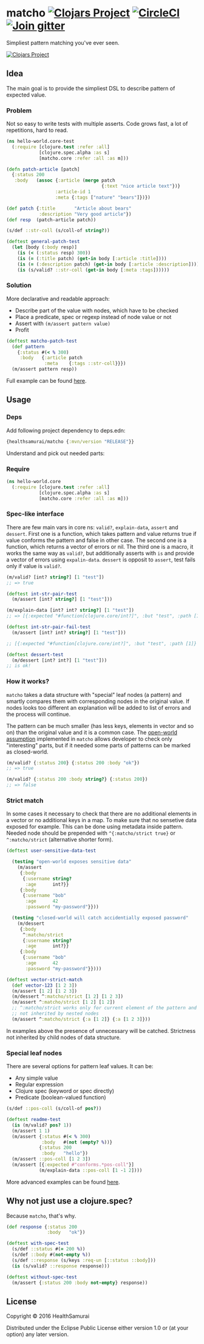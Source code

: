 # matcho [![Clojars Project](https://img.shields.io/clojars/v/com.health-samurai/matcho.svg)](http://clojars.org/com.health-samurai/matcho) [![CircleCI](https://circleci.com/gh/HealthSamurai/matcho.svg?style=shield)](https://circleci.com/gh/HealthSamurai/matcho) [![Join gitter](https://badges.gitter.im/Join%20Chat.svg)](https://gitter.im/healthsamurai/matcho)

Simpliest pattern matching you've ever seen.

[![Clojars Project](http://clojars.org/com.health-samurai/matcho/latest-version.svg)](http://clojars.org/com.health-samurai/matcho)

## Idea

The main goal is to provide the simpliest DSL to describe pattern of expected
value.

### Problem

Not so easy to write tests with multiple asserts. Code grows fast, a lot of
repetitions, hard to read.

```clj
(ns hello-world.core-test
  (:require [clojure.test :refer :all]
            [clojure.spec.alpha :as s]
            [matcho.core :refer :all :as m]))

(defn patch-article [patch]
  {:status 200
   :body   (assoc {:article (merge patch
                                   {:text "nice article text"})}
                  :article-id 1
                  :meta {:tags ["nature" "bears"]})})

(def patch {:title       "Article about bears"
            :description "Very good article"})
(def resp  (patch-article patch))

(s/def ::str-coll (s/coll-of string?))

(deftest general-patch-test
  (let [body (:body resp)]
    (is (< (:status resp) 300))
    (is (= (:title patch) (get-in body [:article :title])))
    (is (= (:description patch) (get-in body [:article :description])))
    (is (s/valid? ::str-coll (get-in body [:meta :tags])))))
```

### Solution

More declarative and readable approach:
* Describe part of the value with nodes, which have to be checked
* Place a predicate, spec or regexp instead of node value or not
* Assert with `(m/assert pattern value)`
* Profit

```clj
(deftest matcho-patch-test
  (def pattern
    {:status #(< % 300)
     :body   {:article patch
              :meta    {:tags ::str-coll}}})
  (m/assert pattern resp))
```

Full example can be found [here](./test/matcho/core_test.clj).

## Usage

### Deps
Add following project dependency to deps.edn:

```clj
{healthsamurai/matcho {:mvn/version "RELEASE"}}
```

Understand and pick out needed parts:

### Require

```clj
(ns hello-world.core
  (:require [clojure.test :refer :all]
            [clojure.spec.alpha :as s]
            [matcho.core :refer :all :as m]))
```

### Spec-like interface

There are few main vars in core ns: `valid?`, `explain-data`, `assert` and
`dessert`. First one is a function, which takes pattern and value returns true
if value conforms the pattern and false in other case. The second one is a
function, which returns a vector of errors or nil. The third one is a macro, it
works the same way as `valid?`, but additionally asserts with `is` and provide a
vector of errors using `expalin-data`. `dessert` is opposit to `assert`, test
fails only if value is `valid?`.

```clj
(m/valid? [int? string?] [1 "test"])
;; => true

(deftest int-str-pair-test
  (m/assert [int? string?] [1 "test"]))

(m/explain-data [int? int? string?] [1 "test"])
;; => [{:expected "#function[clojure.core/int?]", :but "test", :path [1]} {:expected "#function[clojure.core/string?--5132]", :but nil, :path [2]}]

(deftest int-str-pair-fail-test
  (m/assert [int? int? string?] [1 "test"]))

;; [{:expected "#function[clojure.core/int?]", :but "test", :path [1]} {:expected "#function[clojure.core/string?--5132]", :but nil, :path [2]}] [1 "test"] [[#function[clojure.core/int?] #function[clojure.core/int?] #function[clojure.core/string?--5132]]]

(deftest dessert-test
  (m/dessert [int? int?] [1 "test"]))
;; is ok!

```

### How it works?

`matcho` takes a data structure with "special" leaf nodes (a pattern) and
smartly compares them with corresponding nodes in the original value. If nodes
looks too different an explanation will be added to list of errors and the
process will continue.

The pattern can be much smaller (has less keys, elements in vector and so on)
than the original value and it is a common case. The [open-world
assumption](https://en.wikipedia.org/wiki/Open-world_assumption) implemented in
`matcho` allows developer to check only "interesting" parts, but if it needed
some parts of patterns can be marked as closed-world.

```clj
(m/valid? {:status 200} {:status 200 :body "ok"})
;; => true

(m/valid? {:status 200 :body string?} {:status 200})
;; => false
```

### Strict match

In some cases it necessary to check that there are no additional elements in a
vector or no additional keys in a map. To make sure that no sensetive data
exposed for example. This can be done using metadata inside pattern. Needed node
should be prepended with `^{:matcho/strict true}` or `^:matcho/strict`
(alternative shorter form).

```clj
(deftest user-sensitive-data-test

  (testing "open-world exposes sensitive data"
    (m/assert
     {:body
      {:username string?
       :age      int?}}
     {:body
      {:username "bob"
       :age      42
       :password "my-password"}}))

  (testing "closed-world will catch accidentially exposed password"
    (m/dessert
     {:body
      ^:matcho/strict
      {:username string?
       :age      int?}}
     {:body
      {:username "bob"
       :age      42
       :password "my-password"}})))

(deftest vector-strict-match
  (def vector-123 [1 2 3])
  (m/assert [1 2] [1 2 3])
  (m/dessert ^:matcho/strict [1 2] [1 2 3])
  (m/assert ^:matcho/strict [1 2] [1 2])
  ;; ^:matcho/strict works only for current element of the pattern and
  ;; not inherited by nested nodes
  (m/assert ^:matcho/strict {:a [1 2]} {:a [1 2 3]}))
```

In examples above the presence of unnecessary will be catched. Strictness not
inherited by child nodes of data structure.

### Special leaf nodes

There are several options for pattern leaf values. It can be:

* Any simple value
* Regular expression
* Clojure spec (keyword or spec directly)
* Predicate (boolean-valued function)

```clj
(s/def ::pos-coll (s/coll-of pos?))

(deftest readme-test
  (is (m/valid? pos? 1))
  (m/assert 1 1)
  (m/assert {:status #(< % 300)
             :body   #(not (empty? %))}
            {:status 200
             :body   "hello"})
  (m/assert ::pos-coll [1 2 3])
  (m/assert [{:expected #"conforms.*pos-coll"}]
            (m/explain-data ::pos-coll [1 -1 2])))
```

More advanced examples can be found [here](./test/matcho/core_test.clj).

## Why not just use a clojure.spec?

Because `matcho`, that's why.

```clj
(def response {:status 200
               :body   "ok"})

(deftest with-spec-test
  (s/def ::status #(= 200 %))
  (s/def ::body #(not-empty %))
  (s/def ::response (s/keys :req-un [::status ::body]))
  (is (s/valid? ::response response)))

(deftest without-spec-test
  (m/assert {:status 200 :body not-empty} response))
```

## License

Copyright © 2016 HealthSamurai

Distributed under the Eclipse Public License either version 1.0 or (at
your option) any later version.
